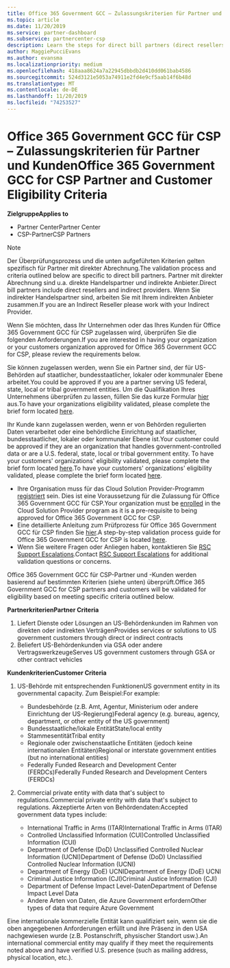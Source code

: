 ```yaml
---
title: Office 365 Government GCC – Zulassungskriterien für Partner und Kunden | Partner Center
ms.topic: article
ms.date: 11/20/2019
ms.service: partner-dashboard
ms.subservice: partnercenter-csp
description: Learn the steps for direct bill partners (direct resellers, indirect providers) to validate partners and customers for Office 365 Government GCC for CSP.
author: MaggiePucciEvans
ms.author: evansma
ms.localizationpriority: medium
ms.openlocfilehash: 418aaa8624a7a22945dbbdb2d410dd061bab4586
ms.sourcegitcommit: 524d3121e5053a74911e2fd4e9cf5aab14f6b48d
ms.translationtype: MT
ms.contentlocale: de-DE
ms.lasthandoff: 11/20/2019
ms.locfileid: "74253527"
---
```

# <a name="office-365-government-gcc-for-csp-partner-and-customer-eligibility-criteria"></a><span data-ttu-id="bf1e8-103">Office 365 Government GCC für CSP – Zulassungskriterien für Partner und Kunden</span><span class="sxs-lookup"><span data-stu-id="bf1e8-103">Office 365 Government GCC for CSP Partner and Customer Eligibility Criteria</span></span>

<span data-ttu-id="bf1e8-104">**Zielgruppe**</span><span class="sxs-lookup"><span data-stu-id="bf1e8-104">**Applies to**</span></span>

-  <span data-ttu-id="bf1e8-105">Partner Center</span><span class="sxs-lookup"><span data-stu-id="bf1e8-105">Partner Center</span></span>
-  <span data-ttu-id="bf1e8-106">CSP-Partner</span><span class="sxs-lookup"><span data-stu-id="bf1e8-106">CSP Partners</span></span>

>[!NOTE]
><span data-ttu-id="bf1e8-107">Der Überprüfungsprozess und die unten aufgeführten Kriterien gelten spezifisch für Partner mit direkter Abrechnung.</span><span class="sxs-lookup"><span data-stu-id="bf1e8-107">The validation process and criteria outlined below are specific to direct bill partners.</span></span> <span data-ttu-id="bf1e8-108">Partner mit direkter Abrechnung sind u.a. direkte Handelspartner und indirekte Anbieter.</span><span class="sxs-lookup"><span data-stu-id="bf1e8-108">Direct bill partners include direct resellers and indirect providers.</span></span>  <span data-ttu-id="bf1e8-109">Wenn Sie indirekter Handelspartner sind, arbeiten Sie mit Ihrem indirekten Anbieter zusammen.</span><span class="sxs-lookup"><span data-stu-id="bf1e8-109">If you are an Indirect Reseller please work with your Indirect Provider.</span></span> 

<span data-ttu-id="bf1e8-110">Wenn Sie möchten, dass Ihr Unternehmen oder das Ihres Kunden für Office 365 Government GCC für CSP zugelassen wird, überprüfen Sie die folgenden Anforderungen.</span><span class="sxs-lookup"><span data-stu-id="bf1e8-110">If you are interested in having your organization or your customers organization approved for Office 365 Government GCC for CSP, please review the requirements below.</span></span>

<span data-ttu-id="bf1e8-111">Sie können zugelassen werden, wenn Sie ein Partner sind, der für US-Behörden auf staatlicher, bundesstaatlicher, lokaler oder kommunaler Ebene arbeitet.</span><span class="sxs-lookup"><span data-stu-id="bf1e8-111">You could be approved if you are a partner serving US federal, state, local or tribal government entities.</span></span> <span data-ttu-id="bf1e8-112">Um die Qualifikation Ihres Unternehmens überprüfen zu lassen, füllen Sie das kurze Formular [hier](https://products.office.com/government/eligibility-validation?ReqType=CSPPartner) aus.</span><span class="sxs-lookup"><span data-stu-id="bf1e8-112">To have your organizations eligibility validated, please complete the brief form located [here](https://products.office.com/government/eligibility-validation?ReqType=CSPPartner).</span></span>

<span data-ttu-id="bf1e8-113">Ihr Kunde kann zugelassen werden, wenn er von Behörden regulierten Daten verarbeitet oder eine behördliche Einrichtung auf staatlicher, bundesstaatlicher, lokaler oder kommunaler Ebene ist.</span><span class="sxs-lookup"><span data-stu-id="bf1e8-113">Your customer could be approved if they are an organization that handles government-controlled data or are a U.S. federal, state, local or tribal government entity.</span></span> <span data-ttu-id="bf1e8-114">To have your customers' organizations' eligibility validated, please complete the brief form located [here](https://products.office.com/government/eligibility-validation?ReqType=CSPCustomer).</span><span class="sxs-lookup"><span data-stu-id="bf1e8-114">To have your customers' organizations' eligibility validated, please complete the brief form located [here](https://products.office.com/government/eligibility-validation?ReqType=CSPCustomer).</span></span> 

-   <span data-ttu-id="bf1e8-115">Ihre Organisation muss für das Cloud Solution Provider-Programm [registriert](https://partnercenter.microsoft.com/partner/cloud-solution-provider) sein. Dies ist eine Voraussetzung für die Zulassung für Office 365 Government GCC für CSP.</span><span class="sxs-lookup"><span data-stu-id="bf1e8-115">Your organization must be [enrolled](https://partnercenter.microsoft.com/partner/cloud-solution-provider) in the Cloud Solution Provider program as it is a pre-requisite to being approved for Office 365 Government GCC for CSP.</span></span>
-   <span data-ttu-id="bf1e8-116">Eine detaillierte Anleitung zum Prüfprozess für Office 365 Government GCC für CSP finden Sie [hier](https://go.microsoft.com/fwlink/?linkid=2007323).</span><span class="sxs-lookup"><span data-stu-id="bf1e8-116">A step-by-step validation process guide for Office 365 Government GCC for CSP is located [here](https://go.microsoft.com/fwlink/?linkid=2007323).</span></span>
-   <span data-ttu-id="bf1e8-117">Wenn Sie weitere Fragen oder Anliegen haben, kontaktieren Sie [RSC Support Escalations](mailto:usgcce@microsoft.com).</span><span class="sxs-lookup"><span data-stu-id="bf1e8-117">Contact [RSC Support Escalations](mailto:usgcce@microsoft.com) for additional validation questions or concerns.</span></span>

<span data-ttu-id="bf1e8-118">Office 365 Government GCC für CSP-Partner und -Kunden werden basierend auf bestimmten Kriterien (siehe unten) überprüft.</span><span class="sxs-lookup"><span data-stu-id="bf1e8-118">Office 365 Government GCC for CSP partners and customers will be validated for eligibility based on meeting specific criteria outlined below.</span></span>

<span data-ttu-id="bf1e8-119">**Partnerkriterien**</span><span class="sxs-lookup"><span data-stu-id="bf1e8-119">**Partner Criteria**</span></span>
1.  <span data-ttu-id="bf1e8-120">Liefert Dienste oder Lösungen an US-Behördenkunden im Rahmen von direkten oder indirekten Verträgen</span><span class="sxs-lookup"><span data-stu-id="bf1e8-120">Provides services or solutions to US government customers through direct or indirect contracts</span></span>
2.  <span data-ttu-id="bf1e8-121">Beliefert US-Behördenkunden via GSA oder andere Vertragswerkzeuge</span><span class="sxs-lookup"><span data-stu-id="bf1e8-121">Serves US government customers through GSA or other contract vehicles</span></span>

<span data-ttu-id="bf1e8-122">**Kundenkriterien**</span><span class="sxs-lookup"><span data-stu-id="bf1e8-122">**Customer Criteria**</span></span>
1.  <span data-ttu-id="bf1e8-123">US-Behörde mit entsprechenden Funktionen</span><span class="sxs-lookup"><span data-stu-id="bf1e8-123">US government entity in its governmental capacity.</span></span> <span data-ttu-id="bf1e8-124">Zum Beispiel:</span><span class="sxs-lookup"><span data-stu-id="bf1e8-124">For example:</span></span>
 
    -  <span data-ttu-id="bf1e8-125">Bundesbehörde (z.B. Amt, Agentur, Ministerium oder andere Einrichtung der US-Regierung)</span><span class="sxs-lookup"><span data-stu-id="bf1e8-125">Federal agency (e.g. bureau, agency, department, or other entity of the US government)</span></span>
    -   <span data-ttu-id="bf1e8-126">Bundesstaatliche/lokale Entität</span><span class="sxs-lookup"><span data-stu-id="bf1e8-126">State/local entity</span></span> 
    -   <span data-ttu-id="bf1e8-127">Stammesentität</span><span class="sxs-lookup"><span data-stu-id="bf1e8-127">Tribal entity</span></span>
    -   <span data-ttu-id="bf1e8-128">Regionale oder zwischenstaatliche Entitäten (jedoch keine internationalen Entitäten)</span><span class="sxs-lookup"><span data-stu-id="bf1e8-128">Regional or interstate government entities (but no international entities)</span></span>
    -   <span data-ttu-id="bf1e8-129">Federally Funded Research and Development Center (FERDCs)</span><span class="sxs-lookup"><span data-stu-id="bf1e8-129">Federally Funded Research and Development Centers (FERDCs)</span></span>

2.  <span data-ttu-id="bf1e8-130">Commercial private entity with data that's subject to regulations.</span><span class="sxs-lookup"><span data-stu-id="bf1e8-130">Commercial private entity with data that's subject to regulations.</span></span> <span data-ttu-id="bf1e8-131">Akzeptierte Arten von Behördendaten:</span><span class="sxs-lookup"><span data-stu-id="bf1e8-131">Accepted government data types include:</span></span> 
    -   <span data-ttu-id="bf1e8-132">International Traffic in Arms (ITAR)</span><span class="sxs-lookup"><span data-stu-id="bf1e8-132">International Traffic in Arms (ITAR)</span></span>
    -   <span data-ttu-id="bf1e8-133">Controlled Unclassified Information (CUI)</span><span class="sxs-lookup"><span data-stu-id="bf1e8-133">Controlled Unclassified Information (CUI)</span></span>
    -   <span data-ttu-id="bf1e8-134">Department of Defense (DoD) Unclassified Controlled Nuclear Information (UCNI)</span><span class="sxs-lookup"><span data-stu-id="bf1e8-134">Department of Defense (DoD) Unclassified Controlled Nuclear Information (UCNI)</span></span>
    -   <span data-ttu-id="bf1e8-135">Department of Energy (DoE) UCNI</span><span class="sxs-lookup"><span data-stu-id="bf1e8-135">Department of Energy (DoE) UCNI</span></span>
    -   <span data-ttu-id="bf1e8-136">Criminal Justice Information (CJI)</span><span class="sxs-lookup"><span data-stu-id="bf1e8-136">Criminal Justice Information (CJI)</span></span>
    -   <span data-ttu-id="bf1e8-137">Department of Defense Impact Level-Daten</span><span class="sxs-lookup"><span data-stu-id="bf1e8-137">Department of Defense Impact Level Data</span></span>
    -   <span data-ttu-id="bf1e8-138">Andere Arten von Daten, die Azure Government erfordern</span><span class="sxs-lookup"><span data-stu-id="bf1e8-138">Other types of data that require Azure Government</span></span>

<span data-ttu-id="bf1e8-139">Eine internationale kommerzielle Entität kann qualifiziert sein, wenn sie die oben angegebenen Anforderungen erfüllt und ihre Präsenz in den USA nachgewiesen wurde (z.B. Postanschrift, physischer Standort usw.).</span><span class="sxs-lookup"><span data-stu-id="bf1e8-139">An international commercial entity may qualify if they meet the requirements noted above and have verified U.S. presence (such as mailing address, physical location, etc.).</span></span>

